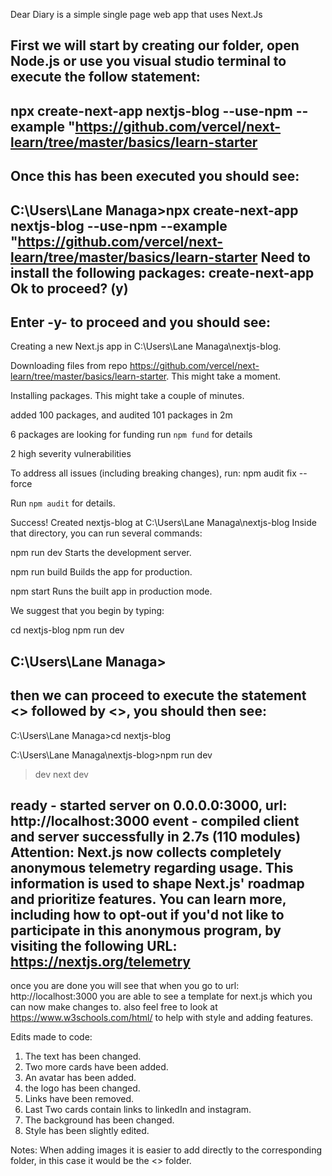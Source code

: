 Dear Diary is a simple single page web app that uses Next.Js

First we will start by creating our folder, open Node.js or use you visual studio terminal to execute the follow statement:
---------------------------------------------------------------------------------------------------
npx create-next-app nextjs-blog --use-npm --example "https://github.com/vercel/next-learn/tree/master/basics/learn-starter
---------------------------------------------------------------------------------------------------

Once this has been executed you should see:
---------------------------------------------------------------------------------------------------
C:\Users\Lane Managa>npx create-next-app nextjs-blog --use-npm --example "https://github.com/vercel/next-learn/tree/master/basics/learn-starter
Need to install the following packages:
  create-next-app
Ok to proceed? (y)
---------------------------------------------------------------------------------------------------

Enter -y- to proceed and you should see:
---------------------------------------------------------------------------------------------------
Creating a new Next.js app in C:\Users\Lane Managa\nextjs-blog.

Downloading files from repo https://github.com/vercel/next-learn/tree/master/basics/learn-starter. This might take a moment.

Installing packages. This might take a couple of minutes.


added 100 packages, and audited 101 packages in 2m

6 packages are looking for funding
  run `npm fund` for details

2 high severity vulnerabilities

To address all issues (including breaking changes), run:
  npm audit fix --force

Run `npm audit` for details.

Success! Created nextjs-blog at C:\Users\Lane Managa\nextjs-blog
Inside that directory, you can run several commands:

  npm run dev
    Starts the development server.

  npm run build
    Builds the app for production.

  npm start
    Runs the built app in production mode.

We suggest that you begin by typing:

  cd nextjs-blog
  npm run dev

  C:\Users\Lane Managa>
---------------------------------------------------------------------------------------------------

then we can proceed to execute the statement <<cd nextjs-blog>> followed by <<npm run dev>>, you should then see:
---------------------------------------------------------------------------------------------------
C:\Users\Lane Managa>cd nextjs-blog

C:\Users\Lane Managa\nextjs-blog>npm run dev

> dev
> next dev

ready - started server on 0.0.0.0:3000, url: http://localhost:3000
event - compiled client and server successfully in 2.7s (110 modules)
Attention: Next.js now collects completely anonymous telemetry regarding usage.
This information is used to shape Next.js' roadmap and prioritize features.
You can learn more, including how to opt-out if you'd not like to participate in this anonymous program, by visiting the following URL:
https://nextjs.org/telemetry
---------------------------------------------------------------------------------------------------

once you are done you will see that when you go to url: http://localhost:3000 you are able to see a template for next.js which you can now make changes to.
also feel free to look at https://www.w3schools.com/html/ to help with style and adding features.

Edits made to code:
1. The text has been changed.
2. Two more cards have been added.
3. An avatar has been added.
4. the logo has been changed.
5. Links have been removed.
6. Last Two cards contain links to linkedIn and instagram.
7. The background has been changed.
8.  Style has been slightly edited.

Notes:
When adding images it is easier to add directly to the corresponding folder, in this case it would be the <<public>> folder.
